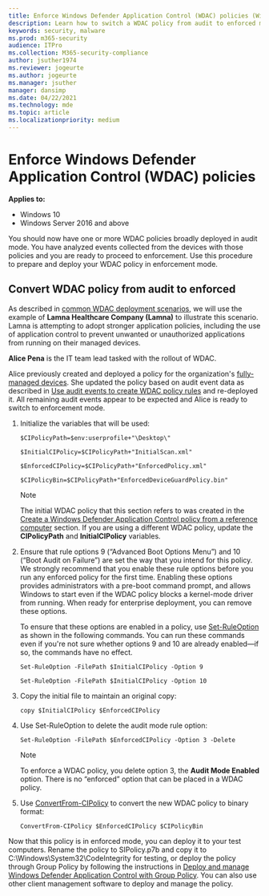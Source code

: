 ```yaml
---
title: Enforce Windows Defender Application Control (WDAC) policies (Windows 10)
description: Learn how to switch a WDAC policy from audit to enforced mode.
keywords: security, malware
ms.prod: m365-security
audience: ITPro
ms.collection: M365-security-compliance
author: jsuther1974
ms.reviewer: jogeurte
ms.author: jogeurte
ms.manager: jsuther
manager: dansimp
ms.date: 04/22/2021
ms.technology: mde
ms.topic: article
ms.localizationpriority: medium
---
```


# Enforce Windows Defender Application Control (WDAC) policies

**Applies to:**

- Windows 10
- Windows Server 2016 and above

You should now have one or more WDAC policies broadly deployed in audit mode. You have analyzed events collected from the devices with those policies and you are ready to proceed to enforcement. Use this procedure to prepare and deploy your WDAC policy in enforcement mode.

## Convert WDAC policy from audit to enforced

As described in [common WDAC deployment scenarios](types-of-devices.md), we will use the example of **Lamna Healthcare Company (Lamna)** to illustrate this scenario. Lamna is attempting to adopt stronger application policies, including the use of application control to prevent unwanted or unauthorized applications from running on their managed devices.

**Alice Pena** is the IT team lead tasked with the rollout of WDAC.

Alice previously created and deployed a policy for the organization's [fully-managed devices](create-wdac-policy-for-fully-managed-devices.md). She updated the policy based on audit event data as described in [Use audit events to create WDAC policy rules](audit-windows-defender-application-control-policies.md) and re-deployed it. All remaining audit events appear to be expected and Alice is ready to switch to enforcement mode.

1. Initialize the variables that will be used:

   `$CIPolicyPath=$env:userprofile+"\Desktop\"`

   `$InitialCIPolicy=$CIPolicyPath+"InitialScan.xml"`

   `$EnforcedCIPolicy=$CIPolicyPath+"EnforcedPolicy.xml"`

   `$CIPolicyBin=$CIPolicyPath+"EnforcedDeviceGuardPolicy.bin"`

   > [!NOTE]
   > The initial WDAC policy that this section refers to was created in the [Create a Windows Defender Application Control policy from a reference computer](create-initial-default-policy.md) section. If you are using a different WDAC policy, update the **CIPolicyPath** and **InitialCIPolicy** variables.

2. Ensure that rule options 9 (“Advanced Boot Options Menu”) and 10 (“Boot Audit on Failure”) are set the way that you intend for this policy. We strongly recommend that you enable these rule options before you run any enforced policy for the first time. Enabling these options provides administrators with a pre-boot command prompt, and allows Windows to start even if the WDAC policy blocks a kernel-mode driver from running. When ready for enterprise deployment, you can remove these options.

    To ensure that these options are enabled in a policy, use [Set-RuleOption](/powershell/module/configci/set-ruleoption) as shown in the following commands. You can run these commands even if you're not sure whether options 9 and 10 are already enabled—if so, the commands have no effect.
    
    `Set-RuleOption -FilePath $InitialCIPolicy -Option 9`
    
    `Set-RuleOption -FilePath $InitialCIPolicy -Option 10`

3. Copy the initial file to maintain an original copy:

   `copy $InitialCIPolicy $EnforcedCIPolicy`

4. Use Set-RuleOption to delete the audit mode rule option:

   `Set-RuleOption -FilePath $EnforcedCIPolicy -Option 3 -Delete`

   > [!NOTE]
   > To enforce a WDAC policy, you delete option 3, the **Audit Mode Enabled** option. There is no “enforced” option that can be placed in a WDAC policy.

5. Use [ConvertFrom-CIPolicy](/powershell/module/configci/convertfrom-cipolicy) to convert the new WDAC policy to binary format:

   `ConvertFrom-CIPolicy $EnforcedCIPolicy $CIPolicyBin`

Now that this policy is in enforced mode, you can deploy it to your test computers. Rename the policy to SIPolicy.p7b and copy it to C:\\Windows\\System32\\CodeIntegrity for testing, or deploy the policy through Group Policy by following the instructions in [Deploy and manage Windows Defender Application Control with Group Policy](deploy-windows-defender-application-control-policies-using-group-policy.md). You can also use other client management software to deploy and manage the policy.